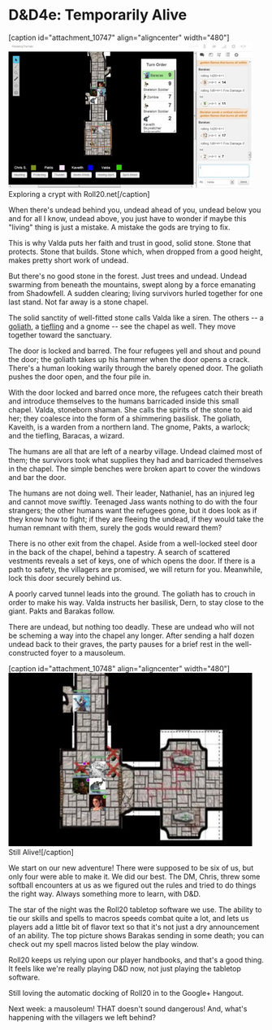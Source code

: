 # D&D4e: Temporarily Alive

[caption id="attachment\_10747" align="aligncenter" width="480"][![Exploring a crypt with Roll20.net](../uploads/2013/03/chrome-2013-02-28-23-36-23-48-480x288.jpg)](../uploads/2013/03/chrome-2013-02-28-23-36-23-48.jpg) Exploring a crypt with Roll20.net[/caption]

When there's undead behind you, undead ahead of you, undead below you and for all I know, undead above, you just have to wonder if maybe this "living" thing is just a mistake. A mistake the gods are trying to fix.

This is why Valda puts her faith and trust in good, solid stone. Stone that protects. Stone that builds. Stone which, when dropped from a good height, makes pretty short work of undead.

But there's no good stone in the forest. Just trees and undead. Undead swarming from beneath the mountains, swept along by a force emanating from Shadowfell. A sudden clearing; living survivors hurled together for one last stand. Not far away is a stone chapel.

The solid sanctity of well-fitted stone calls Valda like a siren. The others -- a [goliath](http://en.wikipedia.org/wiki/Goliath_(Dungeons_%26_Dragons)), a [tiefling](http://en.wikipedia.org/wiki/Tiefling) and a gnome -- see the chapel as well. They move together toward the sanctuary.

The door is locked and barred. The four refugees yell and shout and pound the door; the goliath takes up his hammer when the door opens a crack. There's a human looking warily through the barely opened door. The goliath pushes the door open, and the four pile in.

With the door locked and barred once more, the refugees catch their breath and introduce themselves to the humans barricaded inside this small chapel. Valda, stoneborn shaman. She calls the spirits of the stone to aid her; they coalesce into the form of a shimmering basilisk. The goliath, Kaveith, is a warden from a northern land. The gnome, Pakts, a warlock; and the tiefling, Baracas, a wizard. 

The humans are all that are left of a nearby village. Undead claimed most of them; the survivors took what supplies they had and barricaded themselves in the chapel. The simple benches were broken apart to cover the windows and bar the door.

The humans are not doing well. Their leader, Nathaniel, has an injured leg and cannot move swiftly. Teenaged Jass wants nothing to do with the four strangers; the other humans want the refugees gone, but it does look as if they know how to fight; if they are fleeing the undead, if they would take the human remnant with them, surely the gods would reward them?

There is no other exit from the chapel. Aside from a well-locked steel door in the back of the chapel, behind a tapestry. A search of scattered vestments reveals a set of keys, one of which opens the door. If there is a path to safety, the villagers are promised, we will return for you. Meanwhile, lock this door securely behind us.

A poorly carved tunnel leads into the ground. The goliath has to crouch in order to make his way. Valda instructs her basilisk, Dern, to stay close to the giant. Pakts and Barakas follow.

There are undead, but nothing too deadly. These are undead who will not be scheming a way into the chapel any longer. After sending a half dozen undead back to their graves, the party pauses for a brief rest in the well-constructed foyer to a mausoleum.

[caption id="attachment\_10748" align="aligncenter" width="480"][![Still Alive!](../uploads/2013/03/chrome-2013-02-28-23-58-14-30-480x341.jpg)](../uploads/2013/03/chrome-2013-02-28-23-58-14-30.jpg) Still Alive![/caption]

We start on our new adventure! There were supposed to be six of us, but only four were able to make it. We did our best. The DM, Chris, threw some softball encounters at us as we figured out the rules and tried to do things the right way. Always something more to learn, with D&D.

The star of the night was the Roll20 tabletop software we use. The ability to tie our skills and spells to macros speeds combat quite a lot, and lets us players add a little bit of flavor text so that it's not just a dry announcement of an ability. The top picture shows Barakas sending in some death; you can check out my spell macros listed below the play window.

Roll20 keeps us relying upon our player handbooks, and that's a good thing. It feels like we're really playing D&D now, not just playing the tabletop software.

Still loving the automatic docking of Roll20 in to the Google+ Hangout.

Next week: a mausoleum! THAT doesn't sound dangerous! And, what's happening with the villagers we left behind?

